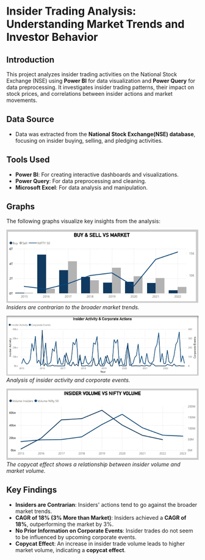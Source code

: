 # Insider Trading Analysis: Understanding Market Trends and Investor Behavior

## Introduction

This project analyzes insider trading activities on the National Stock Exchange (NSE) using **Power BI** for data visualization and **Power Query** for data preprocessing. It investigates insider trading patterns, their impact on stock prices, and correlations between insider actions and market movements.

## Data Source

- Data was extracted from the **National Stock Exchange(NSE) database**, focusing on insider buying, selling, and pledging activities.

## Tools Used

- **Power BI**: For creating interactive dashboards and visualizations.
- **Power Query**: For data preprocessing and cleaning.
- **Microsoft Excel**: For data analysis and manipulation.

## Graphs

The following graphs visualize key insights from the analysis:

![Contrarian Behavior](output&dashboard/contrarian.jpeg)  
*Insiders are contrarian to the broader market trends.*

![Insider Actions & Corporate Events](output&dashboard/insider_corporate_action.jpeg)  
*Analysis of insider activity and corporate events.*

![Copycat Effect](output&dashboard/copycat.jpeg)  
*The copycat effect shows a relationship between insider volume and market volume.*


## Key Findings

- **Insiders are Contrarian**: Insiders' actions tend to go against the broader market trends.
- **CAGR of 18% (3% More than Market)**: Insiders achieved a **CAGR of 18%**, outperforming the market by 3%.
- **No Prior Information on Corporate Events**: Insider trades do not seem to be influenced by upcoming corporate events.
- **Copycat Effect**: An increase in insider trade volume leads to higher market volume, indicating a **copycat effect**.
